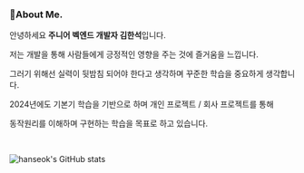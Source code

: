 ### 👋About Me. 

안녕하세요 **주니어 벡엔드 개발자 김한석**입니다. 

저는 개발을 통해 사람들에게 긍정적인 영향을 주는 것에 즐거움을 느낍니다.

그러기 위해선 실력이 뒷밤침 되어야 한다고 생각하며 꾸준한 학습을 중요하게 생각합니다.

2024년에도 기본기 학습을 기반으로 하며 개인 프로젝트 / 회사 프로젝트를 통해

동작원리를 이해하며 구현하는 학습을 목표로 하고 있습니다.  

<br>

![hanseok's GitHub stats](https://github-readme-stats.vercel.app/api?username=gkstjr&show_icons=true&theme=tokyonight)
